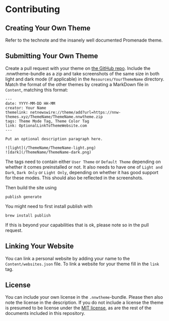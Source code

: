 # Contributing

## Creating Your Own Theme

Refer to the technote and the insanely well documented Promenade theme.

## Submitting Your Own Theme

Create a pull request with your theme on [the GitHub repo](https://github.com/Kamik423/NetNewsWire-Themes).
Include the .nnwtheme-bundle as a zip and take screenshots of the same size in both light and dark mode (if applicable) in the `Resources/YourThemeName` directory.
Match the format of the other themes by creating a MarkDown file in `Content`, matching this format:

```
---
date: YYYY-MM-DD HH-MM
creator: Your Name
themelink: netnewswire://theme/add?url=https://nnw-themes.xyz/ThemeName/ThemeName.nnwtheme.zip
tags: Theme Mode Tag, Theme Color Tag
link: OptionalLinkToThemeWebsite.com
---

Put an optional description paragraph here.

![light](/ThemeName/ThemeName-light.png)
![dark](/ThemeName/ThemeName-dark.png)
```

The tags need to contain either `User Theme` or `Default Theme` depending on whether it comes preinstalled or not.
It also needs to have one of `Light and Dark`, `Dark Only` or `Light Only`, depending on whether it has good support for these modes.
This should also be reflected in the screenshots.

Then build the site using

```
publish generate
```

You might need to first install publish with

```
brew install publish
```

If this is beyond your capabilities that is ok, please note so in the pull request.

## Linking Your Website

You can link a personal website by adding your name to the `Content/websites.json` file.
To link a website for your theme fill in the `link` tag.

## License

You can include your own license in the `.nnwtheme`-bundle.
Please then also note the license in the description.
If you do not include a license the theme is presumed to be license under the [MIT license](/license), as are the rest of the documents included in this repository.